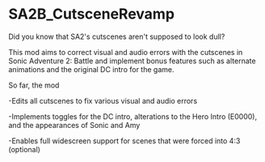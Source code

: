 # SA2B_CutsceneRevamp
Did you know that SA2's cutscenes aren't supposed to look dull?

This mod aims to correct visual and audio errors with the cutscenes in Sonic Adventure 2: Battle and implement bonus features such as alternate animations and the original DC intro for the game.

So far, the mod

-Edits all cutscenes to fix various visual and audio errors

-Implements toggles for the DC intro, alterations to the Hero Intro (E0000), and the appearances of Sonic and Amy

-Enables full widescreen support for scenes that were forced into 4:3 (optional)
